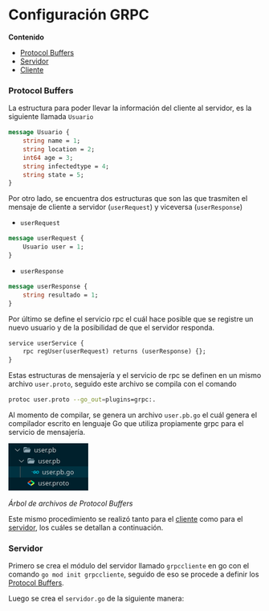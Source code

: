 # Configuración GRPC
**Contenido**
- [Protocol Buffers](#protocol-buffers)
- [Servidor](#servidor)
- [Cliente](#cliente)

### Protocol Buffers
La estructura para poder llevar la información del cliente al servidor, es la siguiente llamada ```Usuario```

```proto
message Usuario {
    string name = 1;
    string location = 2;
    int64 age = 3;
    string infectedtype = 4;
    string state = 5;
}
```

Por otro lado, se encuentra dos estructuras que son las que trasmiten el mensaje de cliente a servidor (```userRequest```) y viceversa (```userResponse```)
- ```userRequest```

```proto
message userRequest {
    Usuario user = 1;
}
```

- ```userResponse```

```proto
message userResponse {
    string resultado = 1;
}
```

Por último se define el servicio rpc el cuál hace posible que se registre un nuevo usuario y de la posibilidad de que el servidor responda.

```proto
service userService {
    rpc regUser(userRequest) returns (userResponse) {};
}
```

Estas estructuras de mensajería y el servicio de rpc se definen en un mismo archivo ```user.proto```, seguido este archivo se compila con el comando 
```zsh
protoc user.proto --go_out=plugins=grpc:.
```

Al momento de compilar, se genera un archivo ```user.pb.go``` el cuál genera el compilador escrito en lenguaje Go que utiliza propiamente grpc para el servicio de mensajería.

![](img/protob.png)

_Árbol de archivos de Protocol Buffers_

Este mismo procedimiento se realizó tanto para el [cliente](#cliente) como para el [servidor](#servidor), los cuáles se detallan a continuación.

### Servidor
Primero se crea el módulo del servidor llamado ```grpccliente``` en go con el comando ```go mod init grpccliente```, seguido de eso se procede a definir los [Protocol Buffers](#protocol-buffers). 

Luego se crea el ```servidor.go``` de la siguiente manera:
